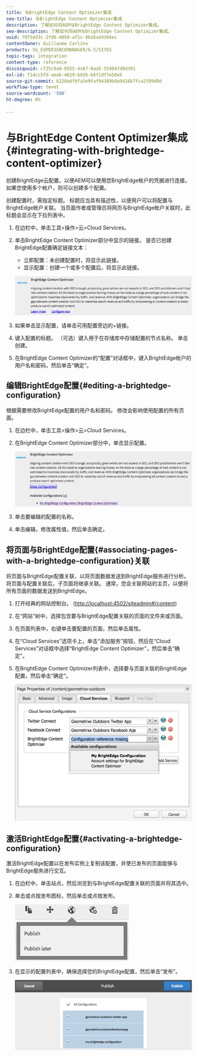 ```yaml
---
title: 与BrightEdge Content Optimizer集成
seo-title: 与BrightEdge Content Optimizer集成
description: 了解如何将AEM与BrightEdge Content Optimizer集成。
seo-description: 了解如何将AEM与BrightEdge Content Optimizer集成。
uuid: 7075dd3c-2fd6-4050-af1c-9b16ad4366ec
contentOwner: Guillaume Carlino
products: SG_EXPERIENCEMANAGER/6.5/SITES
topic-tags: integration
content-type: reference
discoiquuid: cf25c9a8-0555-4c67-8aa5-55984fd8d301
exl-id: f14cc5fd-aeab-4619-b926-b6f1df7e50e5
source-git-commit: b220adf6fa3e9faf94389b9a9416b7fca2f89d9d
workflow-type: tm+mt
source-wordcount: '508'
ht-degree: 0%

---
```


# 与BrightEdge Content Optimizer集成{#integrating-with-brightedge-content-optimizer}

创建BrightEdge云配置，以便AEM可以使用您BrightEdge帐户的凭据进行连接。 如果您使用多个帐户，则可以创建多个配置。

创建配置时，需指定标题。 标题应当具有描述性，以便用户可以将配置与BrightEdge帐户关联。 当页面作者或管理员将网页与BrightEdge帐户关联时，此标题会显示在下拉列表中。

1. 在边栏中，单击工具>操作>云>Cloud Services。
1. 单击BrightEdge Content Optimizer部分中显示的链接。 是否已创建BrightEdge配置确定链接文本：

   * 立即配置：未创建配置时，将显示此链接。
   * 显示配置：创建一个或多个配置后，将显示此链接。

   ![chlimage_1-4](assets/chlimage_1-4a.png)

1. 如果单击显示配置，请单击可用配置旁边的+链接。
1. 键入配置的标题。 （可选）键入用于在存储库中存储配置的节点名称。 单击创建。
1. 在BrightEdge Content Optimizer的“配置”对话框中，键入BrightEdge帐户的用户名和密码，然后单击“确定”。

## 编辑BrightEdge配置{#editing-a-brightedge-configuration}

根据需要修改BrightEdge配置的用户名和密码。 修改会影响使用配置的所有页面。

1. 在边栏中，单击工具>操作>云>Cloud Services。
1. 在BrightEdge Content Optimizer部分中，单击显示配置。

   ![chlimage_1-5](assets/chlimage_1-5a.png)

1. 单击要编辑的配置的名称。
1. 单击编辑，修改属性值，然后单击确定。

## 将页面与BrightEdge配置{#associating-pages-with-a-brightedge-configuration}关联

将页面与BrightEdge配置关联，以将页面数据发送到BrightEdge服务进行分析。 将页面与配置关联后，子页面将继承关联。 通常，您会关联网站的主页，以便将所有页面的数据发送到BrightEdge。

1. 打开经典的网站控制台。 ([http://localhost:4502/siteadmin#/content](http://localhost:4502/siteadmin#/content))
1. 在“网站”树中，选择包含要与BrightEdge配置关联的页面的文件夹或页面。
1. 在页面列表中，右键单击要配置的页面，然后单击属性。
1. 在“Cloud Services”选项卡上，单击“添加服务”按钮，然后在“Cloud Services”对话框中选择“BrightEdge Content Optimizer”，然后单击“确定”。
1. 在BrightEdge Content Optimizer列表中，选择要与页面关联的BrightEdge配置，然后单击“确定”。

   ![chlimage_1-6](assets/chlimage_1-6a.png)

## 激活BrightEdge配置{#activating-a-brightedge-configuration}

激活BrightEdge配置以在发布实例上复制该配置，并使已发布的页面能够与BrightEdge服务进行交互。

1. 在边栏中，单击站点，然后浏览到与BrightEdge配置关联的页面并将其选中。
1. 单击或点按发布图标，然后单击或点按发布。

   ![chlimage_1-7](assets/chlimage_1-7a.png)

1. 在显示的配置列表中，确保选择您的BrightEdge配置，然后单击“发布”。

   ![chlimage_1-8](assets/chlimage_1-8a.png)
